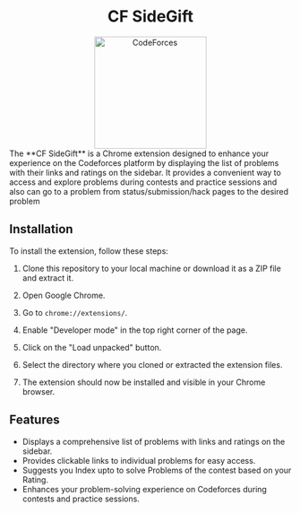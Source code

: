 <h1 align="center">CF SideGift</h1>
<div align="center">
<img src="https://codeforces.org/s/35457/images/codeforces-sponsored-by-ton.png" alt="CodeForces" width="200" >
</div>
The **CF SideGift** is a Chrome extension designed to enhance your experience on the Codeforces platform by displaying the list of problems with their links and ratings on the sidebar. It provides a convenient way to access and explore problems during contests and practice sessions and also can go to a problem from status/submission/hack pages to the desired problem

## Installation

To install the extension, follow these steps:

1. Clone this repository to your local machine or download it as a ZIP file and extract it.

2. Open Google Chrome.

3. Go to `chrome://extensions/`.

4. Enable "Developer mode" in the top right corner of the page.

5. Click on the "Load unpacked" button.

6. Select the directory where you cloned or extracted the extension files.

7. The extension should now be installed and visible in your Chrome browser.

## Features

- Displays a comprehensive list of problems with links and ratings on the sidebar.
- Provides clickable links to individual problems for easy access.
- Suggests you Index upto to solve Problems of the contest based on your Rating.
- Enhances your problem-solving experience on Codeforces during contests and practice sessions.
